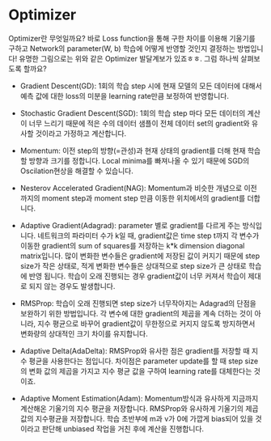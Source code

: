 # Optimizer

Optimizer란 무엇일까요? 바로 Loss function을 통해 구한 차이를 이용해 기울기를 구하고 Network의 parameter(W, b) 학습에 어떻게 반영할 것인지 결정하는 방법입니다! 유명한 그림으로는 위와 같은 Optimizer 발달계보가 있죠ㅎㅎ. 그럼 하나씩 살펴보도록 할까요?

- Gradient Descent(GD): 1회의 학습 step 시에 현재 모델의 모든 데이터에 대해서 예측 값에 대한 loss의 미분을 learning rate만큼 보정하여 반영합니다.

- Stochastic Gradient Descent(SGD): 1회의 학습 step 마다 모든 데이터의 계산이 너무 느리기 때문에 적은 수의 데이터 샘플이 전체 데이터 set의 gradient와 유사할 것이라고 가정하고 계산합니다.

- Momentum: 이전 step의 방향(=관성)과 현재 상태의 gradient를 더해 현재 학습할 방향과 크기를 정합니다. Local minima를 빠져나올 수 있기 때문에 SGD의 Oscilation현상을 해결할 수 있습니다.

- Nesterov Accelerated Gradient(NAG): Momentum과 비슷한 개념으로 이전까지의 moment step과 moment step 만큼 이동한 위치에서의 gradient를 더합니다.

- Adaptive Gradient(Adagrad): parameter 별로 gradient를 다르게 주는 방식입니다. 네트워크의 파라미터 수가 k일 때, gradient값은 time step t까지 각 변수가 이동한 gradient의 sum of squares를 저장하는 k*k dimension diagonal matrix입니다. 많이 변화한 변수들은 gradient에 저장된 값이 커지기 때문에 step size가 작은 상태로, 적게 변화한 변수들은 상대적으로 step size가 큰 상태로 학습에 반영 됩니다. 학습이 오래 진행되는 경우 gradient값이 너무 커져서 학습이 제대로 되지 않는 경우도 발생합니다.

- RMSProp: 학습이 오래 진행되면 step size가 너무작아지는 Adagrad의 단점을 보완하기 위한 방법입니다. 각 변수에 대한 gradient의 제곱을 계속 더하는 것이 아니라, 지수 평균으로 바꾸어 gradient값이 무한정으로 커지지 않도록 방지하면서 변화량의 상대적인 크기 차이를 유지합니다.

- Adaptive Delta(AdaDelta): RMSProp와 유사한 점은 gradient를 저장할 때 지수 평균을 사용한다는 점입니다. 차이점은 parameter update를 할 때 step size의 변화 값의 제곱을 가지고 지수 평균 값을 구하여 learning rate를 대체한다는 것이죠. 

- Adaptive Moment Estimation(Adam): Momentum방식과 유사하게 지금까지 계산해온 기울기의 지수 평균을 저장합니다. RMSProp와 유사하게 기울기의 제곱 값의 지수평균을 저장합니다. 학습 초반부에 m과 v가 0에 가깝게 bias되어 있을 것이라고 판단해 unbiased 작업을 거친 후에 계산을 진행합니다.
